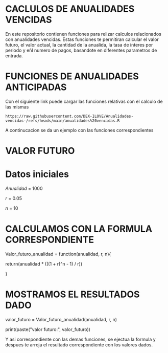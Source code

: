# CACLULOS DE ANUALIDADES VENCIDAS
En este repositorio contienen funciones para relizar calculos relacionados con anualidades vencidas. Estas funciones te permitiran calcular el valor futuro, el valor actual, la cantidad de la anualida, la tasa de interes por periodo y eñl numero de pagos, basandote en diferentes parametros de entrada.

# FUNCIONES DE ANUALIDADES ANTICIPADAS
Con el siguiente link puede cargar las funciones relativas con el calculo de las mismas

```{r}
https://raw.githubusercontent.com/DEX-ILOVE/Anualidades-vencidas-/refs/heads/main/anualidades%20vencidas.R
```
A continucacion se da un ejemplo con las funciones correspondientes

# VALOR FUTURO

# Datos iniciales
$Anualidad$ = 1000

$r$ = 0.05

$n$ = 10

# CALCULAMOS CON LA FORMULA CORRESPONDIENTE

Valor_futuro_anualidad = function(anualidad, r, n){

  return(anualidad * (((1 + r)^n - 1) / r))
  
}

# MOSTRAMOS EL RESULTADOS DADO

valor_futuro = Valor_futuro_anualidad(anualidad, r, n)

print(paste("valor futuro:", valor_futuro))

Y asi correspondiente con las demas funciones, se ejectua la formula y despues te arroja el resultado correspondiente con los valores dados.

